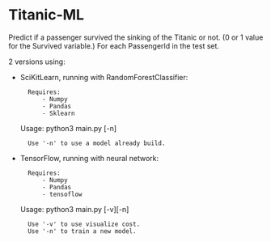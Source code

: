 # Titanic-ML

Predict if a passenger survived the sinking of the Titanic or not. (0 or 1 value for the Survived variable.)
For each PassengerId in the test set.

2 versions using:

- SciKitLearn, running with RandomForestClassifier:

		Requires:
			- Numpy
			- Pandas
			- Sklearn

	Usage: python3 main.py [-n]

		Use '-n' to use a model already build.


- TensorFlow, running with neural network:

		Requires:
			- Numpy
			- Pandas
			- tensoflow

	Usage: python3 main.py [-v][-n]

		Use '-v' to use visualize cost.
		Use '-n' to train a new model.
